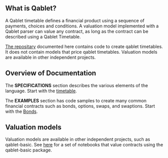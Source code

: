 ## What is Qablet?

A Qablet timetable defines a financial product using a sequence of payments, choices and conditions. A valuation model implemented with a Qablet parser can value any contract, as long as the contract can be described using a Qablet Timetable.

[The repositary](https://github.com/qablet/qablet-contracts) documented here contains code to create qablet timetables. It does not contain models that price qablet timetables. 
Valuation models are available in other independent projects.

## Overview of Documentation

The **SPECIFICATIONS** section describes the various elements of the language.
Start with the [timetable](specifications/timetable.md).

The **EXAMPLES** section has code samples to create many common financial contracts such as
bonds, options, swaps, and swaptions.
Start with the [Bonds](examples/bond.md).

## Valuation models

Valuation models are available in other independent projects, such as qablet-basic. See [here](https://qablet-academy.github.io/intro/) for a set of notebooks that value contracts using the qablet-basic package.
